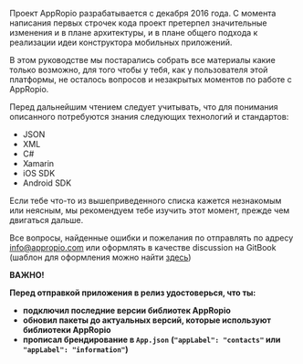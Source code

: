 Проект AppRopio разрабатывается с декабря 2016 года. С момента написания первых строчек кода проект претерпел значительные изменения и в плане архитектуры, и в плане общего подхода к реализации идеи конструктора мобильных приложений.

В этом руководстве мы постарались собрать все материалы какие только возможно, для того чтобы у тебя, как у пользователя этой платформы, не осталось вопросов и незакрытых моментов по работе с AppRopio.

Перед дальнейшим чтением следует учитывать, что для понимания описанного потребуются знания следующих технологий и стандартов:

* JSON
* XML
* C\#
* Xamarin
* iOS SDK
* Android SDK

Если тебе что-то из вышеприведенного списка кажется незнакомым или неясным, мы рекомендуем тебе изучить этот момент, прежде чем двигаться дальше.

Все вопросы, найденные ошибки и пожелания по отправлять по адресу info@appropio.com или оформлять в качестве discussion на GitBook \(шаблон для оформления можно найти [здесь](/discussion-template.md)\)

**ВАЖНО!**

**Перед отправкой приложения в релиз удостоверься, что ты:**

* **подключил последние версии библиотек AppRopio**
* **обновил пакеты до актуальных версий, которые используют библиотеки AppRopio**
* **прописал брендирование в `App.json`** **\(`"appLabel": "contacts"` или `"appLabel": "information"`\)**



